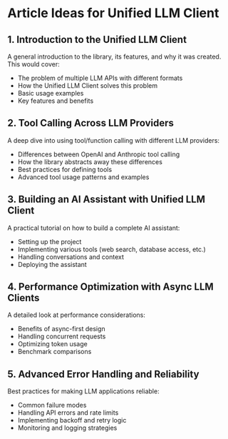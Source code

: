 # Article Ideas for Unified LLM Client

## 1. Introduction to the Unified LLM Client

A general introduction to the library, its features, and why it was created. This would cover:
- The problem of multiple LLM APIs with different formats
- How the Unified LLM Client solves this problem
- Basic usage examples
- Key features and benefits

## 2. Tool Calling Across LLM Providers

A deep dive into using tool/function calling with different LLM providers:
- Differences between OpenAI and Anthropic tool calling
- How the library abstracts away these differences
- Best practices for defining tools
- Advanced tool usage patterns and examples

## 3. Building an AI Assistant with Unified LLM Client

A practical tutorial on how to build a complete AI assistant:
- Setting up the project
- Implementing various tools (web search, database access, etc.)
- Handling conversations and context
- Deploying the assistant

## 4. Performance Optimization with Async LLM Clients

A detailed look at performance considerations:
- Benefits of async-first design
- Handling concurrent requests
- Optimizing token usage
- Benchmark comparisons

## 5. Advanced Error Handling and Reliability

Best practices for making LLM applications reliable:
- Common failure modes
- Handling API errors and rate limits
- Implementing backoff and retry logic
- Monitoring and logging strategies
